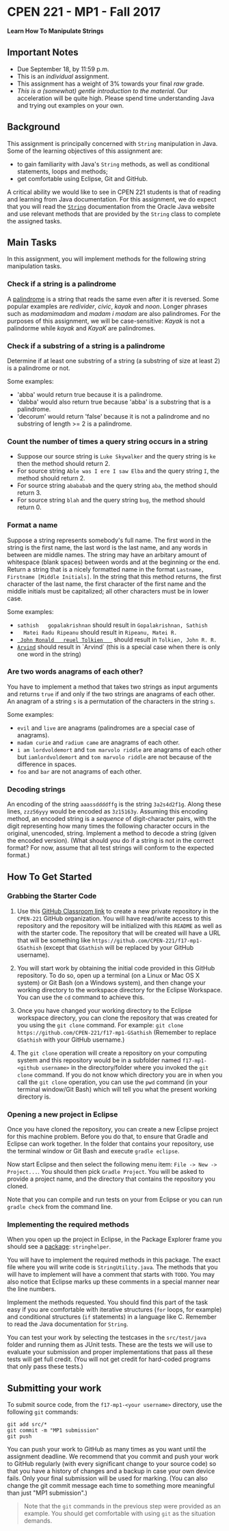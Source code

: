 CPEN 221 - MP1 - Fall 2017
===
**Learn How To Manipulate Strings**

## Important Notes
* Due September 18, by 11:59 p.m.
* This is an *individual* assignment.
* This assignment has a weight of 3% towards your final *raw* grade.
* _This is a (somewhat) gentle introduction to the material._ Our acceleration will be quite high. Please spend time understanding Java and trying out examples on your own.

## Background

This assignment is principally concerned with `String` manipulation in Java. Some of the learning objectives of this assignment are:

* to gain familiarity with Java's `String` methods, as well as conditional statements, loops and methods;
* get comfortable using Eclipse, Git and GitHub.

A critical ability we would like to see in CPEN 221 students is that of reading and learning from Java documentation. For this assignment, we do expect that you will read the [`String`](https://docs.oracle.com/javase/8/docs/api/java/lang/String.html) documentation from the Oracle Java website and use relevant methods that are provided by the `String` class to complete the assigned tasks.

## Main Tasks

In this assignment, you will implement methods for the following string manipulation tasks.

### Check if a string is a palindrome

A [palindrome](https://en.wikipedia.org/wiki/Palindrome) is a string that reads the same even after it is reversed. Some popular examples are *redivider*, *civic*, *kayak* and *noon*. Longer phrases such as *madamimadam* and *madam i madam* are also palindromes. For the purposes of this assignment, we will be case-sensitive: *Kayak* is not a palindorme while *kayak* and *KayaK* are palindromes.

### Check if a substring of a string is a palindrome

Determine if at least one substring of a string (a substring of size at least 2) is a palindrome or not.

Some examples:

* 'abba' would return true because it is a palindrome.
* 'dabba' would also return true because 'abba' is a substring that is a palindrome.
* 'decorum' would return 'false' because it is not a palindrome and no substring of length >= 2 is a palindrome.

### Count the number of times a query string occurs in a string

* Suppose our source string is `Luke Skywalker` and the query string is `ke` then the method should return 2.
* For source string `Able was I ere I saw Elba` and the query string `I`, the method should return 2.
* For source string `abababab` and the query string `aba`, the method should return 3.
* For source string `blah` and the query string `bug`, the method should return 0.

### Format a name

Suppose a string represents somebody's full name. The first word in the string is the first name, the last word is the last name, and any words in between are middle names. The string may have an arbitary amount of whitespace (blank spaces) between words and at the beginning or the end. Return a string that is a nicely formatted name in the format `Lastname, Firstname [Middle Initials]`. In the string that this method returns, the first character of the last name, the first character of the first name and the middle initials must be capitalized; all other characters must be in lower case.

Some examples:

* `sathish   gopalakrishnan` should result in `Gopalakrishnan, Sathish`
* `  Matei Radu Ripeanu` should result in `Ripeanu, Matei R.`
* [`  John Ronald   reuel Tolkien    `](https://en.wikipedia.org/wiki/J._R._R._Tolkien) should result in `Tolkien, John R. R.`
* [`Arvind`](https://en.wikipedia.org/wiki/Arvind_(computer_scientist)) should result in `Arvind` (this is a special case when there is only one word in the string)


### Are two words anagrams of each other?

You have to implement a method that takes two strings as input arguments and returns `true` if and only if the two strings are anagrams of each other. An anagram of a string `s` is a permutation of the characters in the string `s`.

Some examples:

* `evil` and `live` are anagrams (palindromes are a special case of anagrams).
* `madam curie` and `radium came` are anagrams of each other.
* `i am lordvoldemort` and `tom marvolo riddle` are anagrams of each other but `iamlordvoldemort` and `tom marvolo riddle` are not because of the difference in spaces.
* `foo` and `bar` are not anagrams of each other.

### Decoding strings

An encoding of the string `aaassddddffg` is the string `3a2s4d2f1g`. Along these lines, `zzz56yyy` would be encoded as `3z15163y`. Assuming this encoding method, an encoded string is a *sequence* of digit-character pairs, with the digit representing how many times the following character occurs in the original, unencoded, string. Implement a method to decode a string (given the encoded version). (What should you do if a string is not in the correct format? For now, assume that all test strings will conform to the expected format.)

## How To Get Started

### Grabbing the Starter Code

1. Use this [GitHub Classroom link](https://classroom.github.com/a/0YwNTU1p) to create a new private repository in the `CPEN-221` GitHub organization. You will have read/write access to this repository and the repository will be initialized with this `README` as well as with the starter code. The repository that will be created will have a URL that will be something like `https://github.com/CPEN-221/f17-mp1-GSathish` (except that `GSathish` will be replaced by your GitHub username).

1. You will start work by obtaining the initial code provided in this GitHub repository. To do so, open up a terminal (on a Linux or Mac OS X system) or Git Bash (on a Windows system), and then change your working directory to the workspace directory for the Eclipse Workspace. You can use the `cd` command to achieve this.

1. Once you have changed your working directory to the Eclipse workspace directory, you can clone the repository that was created for you using the `git clone` command. For example:
``git clone https://github.com/CPEN-221/f17-mp1-GSathish``
(Remember to replace `GSathish` with your GitHub username.)

1. The `git clone` operation will create a repository on your computing system and this repository would be in a subfolder named `f17-mp1-<github username>` in the directory/folder where you invoked the `git clone` command. If you do not know which directory you are in when you call the `git clone` operation, you can use the `pwd` command (in your terminal window/Git Bash) which will tell you what the present working directory is.

### Opening a new project in Eclipse

Once you have cloned the repository, you can create a new Eclipse project for this machine problem. Before you do that, to ensure that Gradle and Eclipse can work together. In the folder that contains your repository, use the terminal window or Git Bash and execute `gradle eclipse`.

Now start Eclipse and then select the following menu item: `File -> New -> Project...`. You should then pick `Gradle Project`. You will be asked to provide a project name, and the directory that contains the repository you cloned.

Note that you can compile and run tests on your from Eclipse or you can run `gradle check` from the command line.

### Implementing the required methods

When you open up the project in Eclipse, in the Package Explorer frame you should see a [package](https://docs.oracle.com/javase/tutorial/java/package/packages.html): `stringhelper`.

You will have to implement the required methods in this package. The exact file where you will write code is `StringUtility.java`. The methods that you will have to implement will have a comment that starts with `TODO`. You may also notice that Eclipse marks up these comments in a special manner near the line numbers.

Implement the methods requested. You should find this part of the task easy if you are comfortable with iterative structures (`for` loops, for example) and conditional structures (`if` statements) in a language like C. Remember to read the Java documentation for `String`.

You can test your work by selecting the testcases in the `src/test/java` folder and running them as JUnit tests. These are the tests we will use to evaluate your submission and proper implementations that pass all these tests will get full credit. (You will not get credit for hard-coded programs that only pass these tests.)

## Submitting your work

To submit source code, from the `f17-mp1-<your username>` directory, use the following `git` commands:

```git
git add src/*
git commit -m "MP1 submission"
git push
```

You can push your work to GitHub as many times as you want until the assignment deadline. We recommend that you commit and push your work to GitHub regularly (with every significant change to your source code) so that you have a history of changes and a backup in case your own device fails. Only your final submission will be used for marking. (You can also change the git commit message each time to something more meaningful than just "MP1 submission".)

> Note that the `git` commands in the previous step were provided as an example. You should get comfortable with using `git` as the situation demands.
